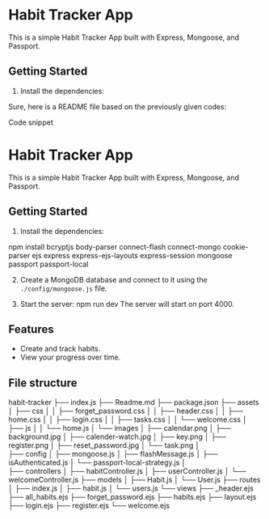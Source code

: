# Habit Tracker App

This is a simple Habit Tracker App built with Express, Mongoose, and Passport.

## Getting Started

1. Install the dependencies:

Sure, here is a README file based on the previously given codes:

Code snippet

# Habit Tracker App

This is a simple Habit Tracker App built with Express, Mongoose, and Passport.

## Getting Started

1. Install the dependencies:

npm install bcryptjs body-parser connect-flash connect-mongo cookie-parser ejs express express-ejs-layouts express-session mongoose passport passport-local

2. Create a MongoDB database and connect to it using the `./config/mongoose.js` file.

3. Start the server:
   npm run dev
   The server will start on port 4000.

## Features

- Create and track habits.
- View your progress over time.

## File structure

habit-tracker
├── index.js
├── Readme.md
├── package.json
├── assets
│ ├── css
│ │ ├── forget_password.css
│ │ ├── header.css
│ │ ├── home.css
│ │ ├── login.css
│ │ ├── tasks.css
│ │ └── welcome.css
│ ├── js
│ │ └── home.js
│ └── images
│ ├── calendar.png
│ ├── background.jpg
│ ├── calender-watch.jpg
│ ├── key.png
│ ├── register.png
│ ├── reset_password.jpg
│ └── task.png
│  
├── config
│ ├── mongoose.js
│ ├── flashMessage.js
│ ├── isAuthenticated.js
│ └── passport-local-strategy.js
│  
├── controllers
│ ├── habitController.js
│ ├── userController.js
│ └── welcomeController.js
├── models
│ ├── Habit.js
│ └── User.js
├── routes
│ ├── index.js
│ ├── habit.js
│ └── users.js
└── views
├── \_header.ejs
├── all_habits.ejs
├── forget_password.ejs
├── habits.ejs
├── layout.ejs
├── login.ejs
├── register.ejs
└── welcome.ejs
